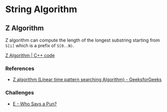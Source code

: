 # String Algorithm

## Z Algorithm
Z algorithm can compute the length of the longest substring starting from `S[i]` which is a prefix of `S[0..N)`.

[Z Algorithm | C++ code](zalgorithm.hpp)

### References
- [Z algorithm (Linear time pattern searching Algorithm) - GeeksforGeeks](https://www.geeksforgeeks.org/z-algorithm-linear-time-pattern-searching-algorithm/)

### Challenges
- [E - Who Says a Pun?](https://atcoder.jp/contests/abc141/tasks/abc141_e)